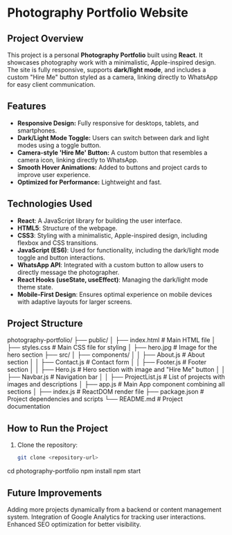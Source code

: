 # Photography Portfolio Website

## Project Overview
This project is a personal **Photography Portfolio** built using **React**. It showcases photography work with a minimalistic, Apple-inspired design. The site is fully responsive, supports **dark/light mode**, and includes a custom "Hire Me" button styled as a camera, linking directly to WhatsApp for easy client communication.

## Features
- **Responsive Design:** Fully responsive for desktops, tablets, and smartphones.
- **Dark/Light Mode Toggle:** Users can switch between dark and light modes using a toggle button.
- **Camera-style 'Hire Me' Button:** A custom button that resembles a camera icon, linking directly to WhatsApp.
- **Smooth Hover Animations:** Added to buttons and project cards to improve user experience.
- **Optimized for Performance:** Lightweight and fast.

## Technologies Used
- **React**: A JavaScript library for building the user interface.
- **HTML5**: Structure of the webpage.
- **CSS3**: Styling with a minimalistic, Apple-inspired design, including flexbox and CSS transitions.
- **JavaScript (ES6)**: Used for functionality, including the dark/light mode toggle and button interactions.
- **WhatsApp API**: Integrated with a custom button to allow users to directly message the photographer.
- **React Hooks (useState, useEffect)**: Managing the dark/light mode theme state.
- **Mobile-First Design**: Ensures optimal experience on mobile devices with adaptive layouts for larger screens.

## Project Structure

photography-portfolio/
├── public/
│   ├── index.html          # Main HTML file
│   ├── styles.css          # Main CSS file for styling
│   ├── hero.jpg            # Image for the hero section
├── src/
│   ├── components/
│   │   ├── About.js        # About section
│   │   ├── Contact.js      # Contact form
│   │   ├── Footer.js       # Footer section
│   │   ├── Hero.js         # Hero section with image and "Hire Me" button
│   │   ├── Navbar.js       # Navigation bar
│   │   ├── ProjectList.js  # List of projects with images and descriptions
│   ├── app.js              # Main App component combining all sections
│   ├── index.js            # ReactDOM render file
├── package.json            # Project dependencies and scripts
└── README.md               # Project documentation


## How to Run the Project
1. Clone the repository:
   ```bash
   git clone <repository-url>
cd photography-portfolio
npm install
npm start
## Future Improvements
Adding more projects dynamically from a backend or content management system.
Integration of Google Analytics for tracking user interactions.
Enhanced SEO optimization for better visibility.
